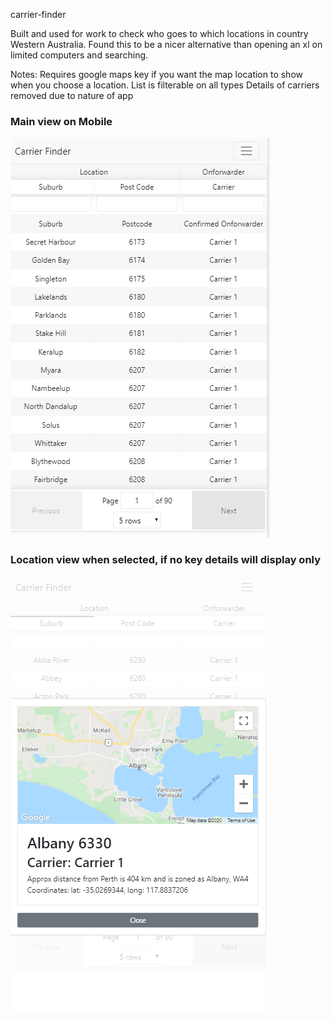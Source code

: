 carrier-finder

Built and used for work to check who goes to which locations in country Western Australia. Found this to be a nicer alternative than opening an xl on limited computers and searching.

Notes:
Requires google maps key if you want the map location to show when you choose a location.
List is filterable on all types
Details of carriers removed due to nature of app

<h3>Main view on Mobile</h3>

![alt mobile main view](https://github.com/DLParkin/carrier-finder/blob/master/img/cfMain.png)

<h3>Location view when selected, if no key details will display only</h3>

![alt mobile location view](https://github.com/DLParkin/carrier-finder/blob/master/img/cfLocation.PNG)
